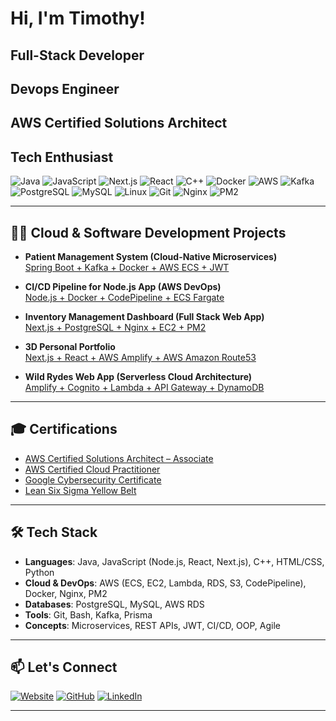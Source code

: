 # Hi, I'm Timothy!
## **Full-Stack Developer**  
## Devops Engineer
## **AWS Certified Solutions Architect**   
## **Tech Enthusiast**

![Java](https://img.shields.io/badge/Java-SpringBoot-informational?style=flat&logo=java)
![JavaScript](https://img.shields.io/badge/JavaScript-Node.js-yellow?style=flat&logo=javascript)
![Next.js](https://img.shields.io/badge/Next.js-Fullstack-informational?style=flat&logo=nextdotjs)
![React](https://img.shields.io/badge/React-UI--Library-blue?style=flat&logo=react)
![C++](https://img.shields.io/badge/C++-Firmware--Dev-blue?style=flat&logo=cpp)
![Docker](https://img.shields.io/badge/Docker-Containerized-blue?style=flat&logo=docker)
![AWS](https://img.shields.io/badge/AWS-Cloud--Deployed-orange?style=flat&logo=amazonaws)
![Kafka](https://img.shields.io/badge/Kafka-Event--Driven-lightgrey?style=flat&logo=apachekafka)
![PostgreSQL](https://img.shields.io/badge/PostgreSQL-Relational--DB-blue?style=flat&logo=postgresql)
![MySQL](https://img.shields.io/badge/MySQL-Data--Storage-lightblue?style=flat&logo=mysql)
![Linux](https://img.shields.io/badge/Linux-Server--Admin-black?style=flat&logo=linux)
![Git](https://img.shields.io/badge/Git-Version--Control-orange?style=flat&logo=git)
![Nginx](https://img.shields.io/badge/Nginx-Reverse--Proxy-green?style=flat&logo=nginx)
![PM2](https://img.shields.io/badge/PM2-Node--Process--Manager-informational?style=flat&logo=npm)

---

## 👨‍💻 Cloud & Software Development Projects

- **Patient Management System (Cloud-Native Microservices)**  
  [Spring Boot + Kafka + Docker + AWS ECS + JWT](https://github.com/akhlys007/patient-management)

- **CI/CD Pipeline for Node.js App (AWS DevOps)**  
  [Node.js + Docker + CodePipeline + ECS Fargate](https://github.com/akhlys007/aws-nodejs-ci-cd)

- **Inventory Management Dashboard (Full Stack Web App)**  
  [Next.js + PostgreSQL + Nginx + EC2 + PM2](https://github.com/akhlys007/inventory-dashboard)
  
- **3D Personal Portfolio**  
  [Next.js + React + AWS Amplify + AWS Amazon Route53](https://timothychelelgo.com)  
  
- **Wild Rydes Web App (Serverless Cloud Architecture)**  
  [Amplify + Cognito + Lambda + API Gateway + DynamoDB](https://github.com/akhlys007/wildrydes-site)
  

---

## 🎓 Certifications

- [AWS Certified Solutions Architect – Associate](https://cp.certmetrics.com/amazon/en/public/verify/credential/a44e0bc11944432b9b9b58bc045c7c77)
- [AWS Certified Cloud Practitioner](https://cp.certmetrics.com/amazon/en/public/verify/credential/5d82618f48014c7abfd18a97f30a7607)
- [Google Cybersecurity Certificate](https://www.coursera.org/account/accomplishments/specialization/certificate/Q3TYQFYR6WC7)
- [Lean Six Sigma Yellow Belt](https://www.credly.com/badges/86cef29c-bd75-43de-bd6c-2a1be40d4abf)

---

## 🛠️ Tech Stack

- **Languages**: Java, JavaScript (Node.js, React, Next.js), C++, HTML/CSS, Python
- **Cloud & DevOps**: AWS (ECS, EC2, Lambda, RDS, S3, CodePipeline), Docker, Nginx, PM2  
- **Databases**: PostgreSQL, MySQL, AWS RDS  
- **Tools**: Git, Bash, Kafka, Prisma  
- **Concepts**: Microservices, REST APIs, JWT, CI/CD, OOP, Agile  

---

## 📫 Let's Connect

[![Website](https://img.shields.io/badge/Portfolio-www.timothychelelgo.com-blue?style=flat&logo=googlechrome)](https://www.timothychelelgo.com/)
[![GitHub](https://img.shields.io/badge/GitHub-akhlys007-black?style=flat&logo=github)](https://github.com/akhlys007)
[![LinkedIn](https://img.shields.io/badge/LinkedIn-Timothy%20Chelelgo-blue?style=flat&logo=linkedin)](https://www.linkedin.com/in/timothy-chelelgo-49872222b/)

---

<!--
**akhlys007/akhlys007** is a ✨ special ✨ repository because its README.md appears on your GitHub profile.

🧠 I’m currently exploring more cloud-native architectures and container orchestration.  
📦 Reach out for collaboration on full-stack systems, AWS solutions, or embedded firmware projects!
-->
